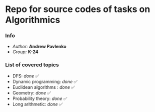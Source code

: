 # Repo for source codes of tasks on Algorithmics

### Info

- *Author:* **Andrew Pavlenko**
- *Group:* **K-24**

### List of covered topics

- DFS: *done* ✅
- Dynamic programming: *done* ✅
- Euclidean algorithms : *done* ✅
- Geometry: *done* ✅
- Probability theory: *done* ✅
- Long arithmetic: *done* ✅
